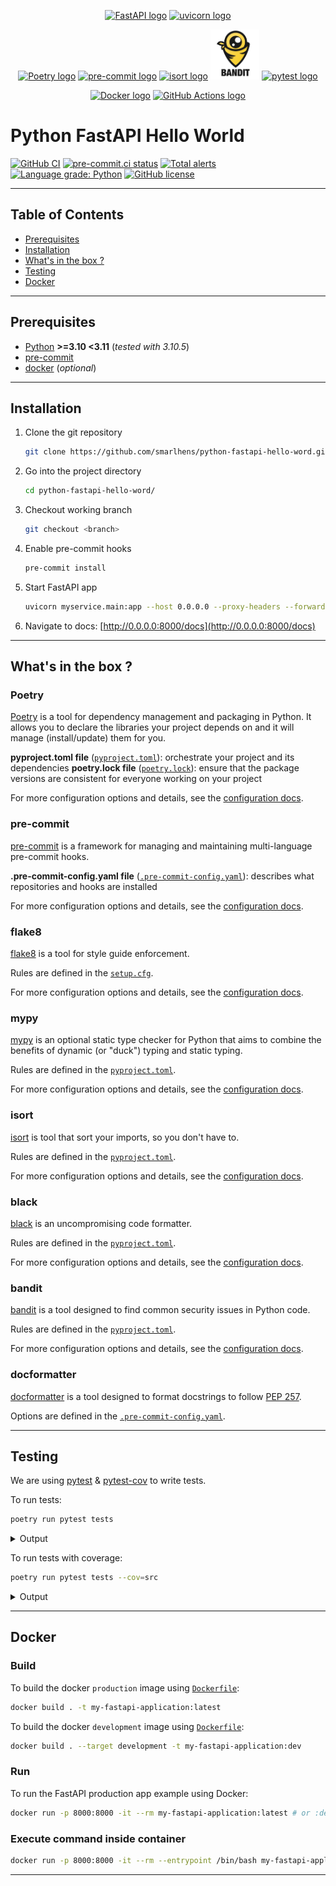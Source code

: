 <p align="center">
  <a href="https://fastapi.tiangolo.com/" target="blank"><img src="https://cdn.worldvectorlogo.com/logos/fastapi.svg" height="100" alt="FastAPI logo" /></a>
  <a href="https://github.com/encode/uvicorn" target="blank"><img src="https://raw.githubusercontent.com/tomchristie/uvicorn/master/docs/uvicorn.png" height="100" alt="uvicorn logo" /></a>
</p>

<p align="center">
  <a href="https://python-poetry.org/" target="blank"><img src="https://python-poetry.org/images/logo-origami.svg" height="80" alt="Poetry logo" /></a>
  <a href="https://pre-commit.com/" target="blank"><img src="https://pre-commit.com/logo.svg" height="80" alt="pre-commit logo" /></a>
  <a href="https://pycqa.github.io/isort/" target="blank"><img src="https://pycqa.github.io/isort/art/logo.png" height="80" alt="isort logo" /></a>
  <a href="https://bandit.readthedocs.io/" target="blank"><img src="https://raw.githubusercontent.com/pycqa/bandit/main/logo/logo.svg" height="80" alt="bandit logo" /></a>
  <a href="https://docs.pytest.org/" target="blank"><img src="https://raw.githubusercontent.com/pytest-dev/pytest/main/doc/en/img/pytest_logo_curves.svg" height="80" alt="pytest logo" /></a>
</p>

<p align="center">
  <a href="https://docs.docker.com/" target="blank"><img src="https://www.docker.com/wp-content/uploads/2022/03/Moby-logo.png" height="60" alt="Docker logo" /></a>
  <a href="https://github.com/features/actions" target="blank"><img src="https://avatars.githubusercontent.com/u/44036562" height="60" alt="GitHub Actions logo" /></a>
</p>

# Python FastAPI Hello World

[![GitHub CI](https://github.com/smarlhens/python-fastapi-hello-word/workflows/ci/badge.svg)](https://github.com/smarlhens/python-fastapi-hello-word/actions/workflows/ci.yml)
[![pre-commit.ci status](https://results.pre-commit.ci/badge/github/smarlhens/python-fastapi-hello-word/main.svg)](https://results.pre-commit.ci/latest/github/smarlhens/python-fastapi-hello-word/main)
[![Total alerts](https://img.shields.io/lgtm/alerts/g/smarlhens/python-fastapi-hello-word.svg?logo=lgtm&logoWidth=18)](https://lgtm.com/projects/g/smarlhens/python-fastapi-hello-word/alerts/)
[![Language grade: Python](https://img.shields.io/lgtm/grade/python/g/smarlhens/python-fastapi-hello-word.svg?logo=lgtm&logoWidth=18)](https://lgtm.com/projects/g/smarlhens/python-fastapi-hello-word/context:javascript)
[![GitHub license](https://img.shields.io/github/license/smarlhens/python-fastapi-hello-word)](https://github.com/smarlhens/python-fastapi-hello-word)

---

## Table of Contents

- [Prerequisites](#prerequisites)
- [Installation](#installation)
- [What's in the box ?](#whats-in-the-box-)
- [Testing](#testing)
- [Docker](#docker)

---

## Prerequisites

- [Python](https://www.python.org/downloads/) **>=3.10 <3.11** (_tested with 3.10.5_)
- [pre-commit](https://pre-commit.com/#install)
- [docker](https://docs.docker.com/get-docker/) (_optional_)

---

## Installation

1. Clone the git repository

   ```bash
   git clone https://github.com/smarlhens/python-fastapi-hello-word.git
   ```

2. Go into the project directory

   ```bash
   cd python-fastapi-hello-word/
   ```

3. Checkout working branch

   ```bash
   git checkout <branch>
   ```

4. Enable pre-commit hooks

   ```bash
   pre-commit install
   ```
5. Start FastAPI app

   ```bash
   uvicorn myservice.main:app --host 0.0.0.0 --proxy-headers --forwarded-allow-ips='*' --port 8000
   ```
   
6. Navigate to docs: [http://0.0.0.0:8000/docs](http://0.0.0.0:8000/docs)

---

## What's in the box ?

### Poetry

[Poetry](https://python-poetry.org/) is a tool for dependency management and packaging in Python. It allows you to
declare the libraries your project depends on and it will manage (install/update) them for you.

**pyproject.toml file** ([`pyproject.toml`](pyproject.toml)): orchestrate your project and its dependencies
**poetry.lock file** ([`poetry.lock`](poetry.lock)): ensure that the package versions are consistent for everyone
working on your project

For more configuration options and details, see the [configuration docs](https://python-poetry.org/docs/).

### pre-commit

[pre-commit](https://pre-commit.com/) is a framework for managing and maintaining multi-language pre-commit hooks.

**.pre-commit-config.yaml file** ([`.pre-commit-config.yaml`](.pre-commit-config.yaml)): describes what repositories and
hooks are installed

For more configuration options and details, see the [configuration docs](https://pre-commit.com/).

### flake8

[flake8](https://flake8.pycqa.org/) is a tool for style guide enforcement.

Rules are defined in the [`setup.cfg`](setup.cfg).

For more configuration options and details, see the [configuration docs](https://flake8.pycqa.org/).

### mypy

[mypy](http://mypy-lang.org/) is an optional static type checker for Python that aims to combine the benefits of
dynamic (or "duck") typing and static typing.

Rules are defined in the [`pyproject.toml`](pyproject.toml).

For more configuration options and details, see the [configuration docs](https://mypy.readthedocs.io/).

### isort

[isort](https://pycqa.github.io/isort/) is tool that sort your imports, so you don't have to.

Rules are defined in the [`pyproject.toml`](pyproject.toml).

For more configuration options and details, see the [configuration docs](https://pycqa.github.io/isort/).

### black

[black](https://black.readthedocs.io/) is an uncompromising code formatter.

Rules are defined in the [`pyproject.toml`](pyproject.toml).

For more configuration options and details, see the [configuration docs](https://black.readthedocs.io/).

### bandit

[bandit](https://bandit.readthedocs.io/) is a tool designed to find common security issues in Python code.

Rules are defined in the [`pyproject.toml`](pyproject.toml).

For more configuration options and details, see the [configuration docs](https://bandit.readthedocs.io/).

### docformatter

[docformatter](https://github.com/PyCQA/docformatter) is a tool designed to format docstrings to
follow [PEP 257](https://peps.python.org/pep-0257/).

Options are defined in the [`.pre-commit-config.yaml`](.pre-commit-config.yaml).

---

## Testing

We are using [pytest](https://docs.pytest.org/) & [pytest-cov](https://github.com/pytest-dev/pytest-cov) to write tests.

To run tests:

```bash
poetry run pytest tests
```

<details>

<summary>Output</summary>

```text
collected 3 items                                                                                

tests/test_myservice.py::test_read_root PASSED                                             [ 33%]
tests/test_myservice.py::test_read_item_with_id_and_query PASSED                           [ 66%]
tests/test_myservice.py::test_read_item_with_id_without_query PASSED                       [100%]
```

</details>

To run tests with coverage:

```bash
poetry run pytest tests --cov=src
```

<details>

<summary>Output</summary>

```text
collected 3 items                                                                                

tests/test_myservice.py::test_read_root PASSED                                             [ 33%]
tests/test_myservice.py::test_read_item_with_id_and_query PASSED                           [ 66%]
tests/test_myservice.py::test_read_item_with_id_without_query PASSED                       [100%]

---------- coverage: platform linux, python 3.10.4-final-0 -----------
Name                        Stmts   Miss  Cover
-----------------------------------------------
src/myservice/__init__.py       1      0   100%
src/myservice/main.py          15      0   100%
src/myservice/settings.py       8      0   100%
-----------------------------------------------
TOTAL                          24      0   100%
```

</details>

---

## Docker

### Build

To build the docker `production` image using [`Dockerfile`](Dockerfile):

```bash
docker build . -t my-fastapi-application:latest
```

To build the docker `development` image using [`Dockerfile`](Dockerfile):

```bash
docker build . --target development -t my-fastapi-application:dev
```

### Run

To run the FastAPI production app example using Docker:

```bash
docker run -p 8000:8000 -it --rm my-fastapi-application:latest # or :dev for development
```

### Execute command inside container

```bash
docker run -p 8000:8000 -it --rm --entrypoint /bin/bash my-fastapi-application:lastest # or :dev for development
```

---
